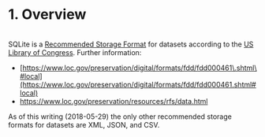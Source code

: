 # 1\. Overview




|  |
| --- |



SQLite is a
[Recommended Storage Format](https://www.loc.gov/preservation/resources/rfs/)
for datasets according to the
[US Library of Congress](https://www.loc.gov/).
Further information:






* [https://www.loc.gov/preservation/digital/formats/fdd/fdd000461\.shtml\#local](https://www.loc.gov/preservation/digital/formats/fdd/fdd000461.shtml#local)
* <https://www.loc.gov/preservation/resources/rfs/data.html>



As of this writing (2018\-05\-29\) the only other recommended storage formats
for datasets are XML, JSON, and CSV.



